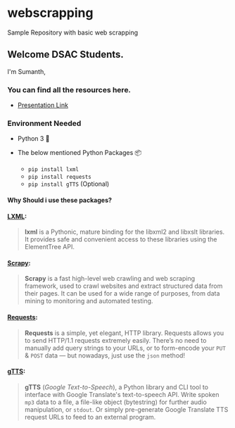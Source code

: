 # webscrapping
Sample Repository with basic web scrapping


## Welcome DSAC Students.

 I'm Sumanth, 

### You can find all the resources here.

- [Presentation Link](http://example.com/)

### Environment Needed 
- Python 3 🐍
- The below mentioned Python Packages 📦

    - `pip install lxml`
    - `pip install requests`
    - `pip install gTTS` (Optional)

#### Why Should i use these packages?

#### [LXML](https://pypi.org/project/lxml/):
> **lxml** is a Pythonic, mature binding for the libxml2 and libxslt
> libraries. It provides safe and convenient access to these libraries
> using the ElementTree API.

####  [Scrapy](https://pypi.org/project/Scrapy/):

> **Scrapy** is a fast high-level web crawling and web scraping framework, used to crawl websites and extract structured data from their pages. It can be used for a wide range of purposes, from data mining to monitoring and automated testing.



#### [Requests](https://pypi.org/project/requests/):

> **Requests** is a simple, yet elegant, HTTP library. Requests allows you to send HTTP/1.1 requests extremely easily. There’s no need to
> manually add query strings to your URLs, or to form-encode your `PUT`
> & `POST` data — but nowadays, just use the `json` method!

####  [gTTS](https://pypi.org/project/gTTS/):

> **gTTS** (_Google Text-to-Speech_), a Python library and CLI tool to interface with Google Translate's text-to-speech API. Write spoken
> `mp3` data to a file, a file-like object (bytestring) for further
> audio manipulation, or `stdout`. Or simply pre-generate Google
> Translate TTS request URLs to feed to an external program.
